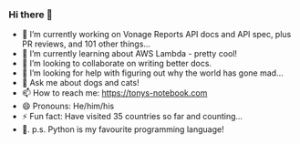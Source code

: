 ### Hi there 👋

- 🔭   I’m currently working on Vonage Reports API docs and API spec, plus PR reviews, and 101 other things...
- 🌱   I’m currently learning about AWS Lambda - pretty cool!
- 👯   I’m looking to collaborate on writing better docs.
- 🤔   I’m looking for help with figuring out why the world has gone mad...
- 💬   Ask me about dogs and cats!
- 📫   How to reach me: https://tonys-notebook.com
- 😄   Pronouns: He/him/his
- ⚡   Fun fact: Have visited 35 countries so far and counting...
- 🐍.  p.s. Python is my favourite programming language!

